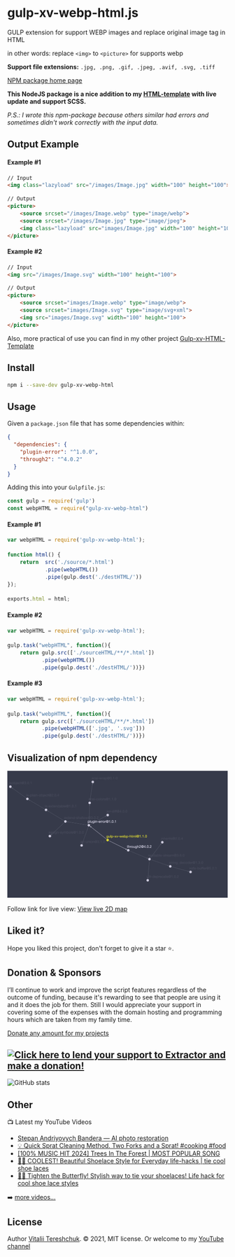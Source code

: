 # gulp-xv-webp-html.js
GULP extension for support WEBP images and replace original image tag in HTML

in other words: replace `<img>` to `<picture>` for supports webp

**Support file extensions:**  `.jpg, .png, .gif, .jpeg, .avif, .svg, .tiff`

[NPM package home page][npm]

**This NodeJS package is a nice addition to my [HTML-template](https://github.com/xvoland/gulp-xv-HTML-Template) with live update and support SCSS.**

*P.S.: I wrote this npm-package because others similar had errors and sometimes didn't work correctly with the input data.*

## Output Example

#### Example #1
```html
// Input
<img class="lazyload" src="/images/Image.jpg" width="100" height="100">
```

```html
// Output
<picture>
    <source srcset="/images/Image.webp" type="image/webp">
    <source srcset="/images/Image.jpg" type="image/jpeg">
    <img class="lazyload" src="images/Image.jpg" width="100" height="100">
</picture>
```

#### Example #2
```html
// Input
<img src="/images/Image.svg" width="100" height="100">
```

```html
// Output
<picture>
    <source srcset="images/Image.webp" type="image/webp">
    <source srcset="images/Image.svg" type="image/svg+xml">
    <img src="images/Image.svg" width="100" height="100">
</picture>
```



Also, more practical of use you can find in my other project [Gulp-xv-HTML-Template](https://github.com/xvoland/gulp-xv-HTML-Template)

## Install

```bash
npm i --save-dev gulp-xv-webp-html
```


## Usage

Given a `package.json` file that has some dependencies within:

```json
{
  "dependencies": {
    "plugin-error": "^1.0.0",
    "through2": "^4.0.2"
  }
}
```

Adding this into your `Gulpfile.js`:
```javascript
const gulp = require('gulp')
const webpHTML = require("gulp-xv-webp-html")
```

#### Example #1

```javascript
var webpHTML = require('gulp-xv-webp-html');

function html() {
    return  src('./source/*.html')
            .pipe(webpHTML())
            .pipe(gulp.dest('./destHTML/'))
});

exports.html = html;
```


#### Example #2
```javascript
var webpHTML = require('gulp-xv-webp-html');

gulp.task("webpHTML", function(){
    return gulp.src(['./sourceHTML/**/*.html'])
           .pipe(webpHTML())
           .pipe(gulp.dest('./destHTML/'))})
```

#### Example #3
```javascript
var webpHTML = require('gulp-xv-webp-html');

gulp.task("webpHTML", function(){
    return gulp.src(['./sourceHTML/**/*.html'])
           .pipe(webpHTML(['.jpg', '.svg']))
           .pipe(gulp.dest('./destHTML/'))})
```



## Visualization of npm dependency

![Default view](https://github.com/xvoland/gulp-xv-webp-html/raw/main/images/gulp-xv-webp-html.png)


Follow link for live view: [View live 2D map](https://npm.anvaka.com/#/view/2d/gulp-xv-webp-html)

## Liked it?
Hope you liked this project, don't forget to give it a star ⭐.

## Donation & Sponsors

I’ll continue to work and improve the script features regardless of the outcome of funding, because it's rewarding to see that people are using it and it does the job for them. Still I would appreciate your support in covering some of the expenses with the domain hosting and programming hours which are taken from my family time.

[Donate any amount for my projects][paypal]


<a href='https://www.paypal.com/cgi-bin/webscr?cmd=_s-xclick&hosted_button_id=9D4YBRWH8QURU'><img alt='Click here to lend your support to Extractor and make a donation!' src='https://www.paypalobjects.com/en_US/GB/i/btn/btn_donateCC_LG.gif' border='0' /></a>
---
![GitHub stats](https://github-readme-stats.vercel.app/api?username=xvoland&show_icons=true&theme=radical&hide_border=true)


## Other

📺 Latest my YouTube Videos
<!-- YOUTUBE:START -->
- [Stepan Andriyovych Bandera — AI photo restoration](https://www.youtube.com/watch?v=txrGKPzwWWg)
- [💡 Quick Sprat Cleaning Method. Two Forks and a Sprat! #cooking #food](https://www.youtube.com/watch?v=L1PXR0DARPw)
- [[100% MUSIC HIT 2024] Trees In The Forest | MOST POPULAR SONG](https://www.youtube.com/watch?v=HF8WiQwWFiA)
- [👟🔥 COOLEST! Beautiful Shoelace Style for Everyday life-hacks | tie cool shoe laces](https://www.youtube.com/watch?v=pfjTJw7pzdc)
- [👟✨ Tighten the Butterfly! Stylish way to tie your shoelaces! Life hack for cool shoe lace styles](https://www.youtube.com/watch?v=RBUQvXWR8L8)
<!-- YOUTUBE:END -->

➡️ [more videos...][youtube]

## License

Author [Vitalii Tereshchuk][home]. &copy; 2021, MIT license.
Or welcome to my [YouTube channel][youtube]

[home]: http://dotoca.net
[npm]: https://www.npmjs.com/package/gulp-xv-webp-html
[paypal]: https://paypal.me/xvoland
[youtube]: https://youtube.com/xvoland
[instagram]: https://www.instagram.com/xvoland/
[hosting]: https://goo.gl/3KpxQI
[opencollective]: https://opencollective.com/extract/backers/0/website